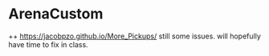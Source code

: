 # ArenaCustom
 ++
https://jacobpzo.github.io/More_Pickups/
still some issues. will hopefully have time to fix in class.
